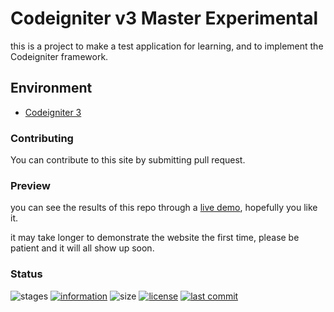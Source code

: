 # Codeigniter v3 Master Experimental

this is a project to make a test application for learning, and to implement the Codeigniter framework.

## Environment

- [Codeigniter 3](https://codeigniter.com/download/)

### Contributing

You can contribute to this site by submitting pull request.

### Preview

you can see the results of this repo through a [live demo](https://github.com/novaardiansyah/ci3-experimental),
hopefully you like it.

it may take longer to demonstrate the website the first time, please be patient and it will all show up soon.

### Status

![stages](https://img.shields.io/badge/stages-development-informational)
[![information](https://img.shields.io/badge/information-references-informational)](https://github.com/novaardiansyah/ci3-experimental/blob/main/references.json)
![size](https://img.shields.io/github/repo-size/novaardiansyah/ci3-experimental?label=size&color=informational)
[![license](https://img.shields.io/badge/license-MIT-blue.svg)](https://github.com/novaardiansyah/ci3-experimental/blob/main/LICENSE)
[![last commit](https://img.shields.io/github/last-commit/novaardiansyah/ci3-experimental?label=last%20commit&color=informational)](https://github.com/novaardiansyah/ci3-experimental/commits/main)
